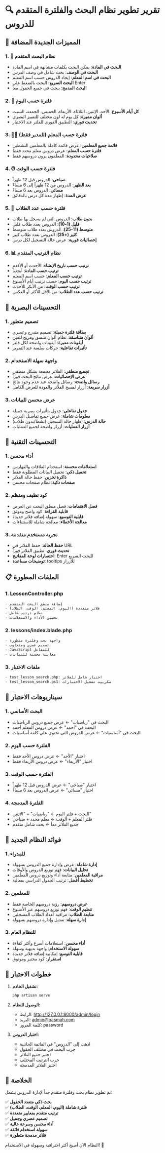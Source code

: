# 🔍 تقرير تطوير نظام البحث والفلترة المتقدم للدروس

## 🌟 المميزات الجديدة المضافة

### 1. 🔎 نظام البحث المتقدم
- **البحث في المادة**: يمكن البحث بكلمات مشابهة في اسم المادة
- **البحث في الوصف**: بحث شامل في وصف الدرس
- **البحث في اسم المعلم**: إيجاد الدروس حسب اسم المعلم
- **البحث السريع**: البحث بالضغط على Enter
- **البحث المدمج**: يبحث في جميع الحقول معاً

### 2. 📅 فلترة حسب اليوم
- **كل أيام الأسبوع**: الأحد، الإثنين، الثلاثاء، الأربعاء، الخميس، الجمعة، السبت
- **ألوان مميزة**: كل يوم له لون مختلف للتمييز البصري
- **تحديث فوري**: التطبيق الفوري للفلتر عند الاختيار

### 3. 👨‍🏫 فلترة حسب المعلم (للمدير فقط)
- **قائمة جميع المعلمين**: عرض قائمة كاملة بالمعلمين النشطين
- **فلترة حسب المعلم**: عرض دروس معلم محدد فقط
- **صلاحيات محدودة**: المعلمون يرون دروسهم فقط

### 4. ⏰ فلترة حسب الوقت
- **صباحي**: الدروس قبل 12 ظهراً
- **بعد الظهر**: الدروس من 12 ظهراً إلى 6 مساءً  
- **مسائي**: الدروس بعد 6 مساءً
- **عرض المدة**: إظهار مدة كل درس بالدقائق

### 5. 👥 فلترة حسب عدد الطلاب
- **بدون طلاب**: الدروس التي لم يسجل بها طلاب
- **قليل (1-10)**: الدروس بعدد طلاب قليل
- **متوسط (11-25)**: الدروس بعدد طلاب متوسط
- **كثير (+25)**: الدروس بعدد طلاب كبير
- **إحصائيات فورية**: عرض حالة التسجيل لكل درس

### 6. 📊 نظام الترتيب المتقدم
- **ترتيب حسب تاريخ الإنشاء**: الأحدث أو الأقدم
- **ترتيب حسب المادة**: أبجدياً
- **ترتيب حسب المعلم**: حسب اسم المعلم
- **ترتيب حسب اليوم**: حسب ترتيب أيام الأسبوع
- **ترتيب حسب الوقت**: من الأبكر للأحدث
- **ترتيب حسب عدد الطلاب**: من الأقل للأكثر أو العكس

## 🎨 التحسينات البصرية

### 1. تصميم متطور
- **بطاقة فلترة جميلة**: تصميم متدرج وعصري
- **ألوان متناسقة**: نظام ألوان منسق ومريح للعين
- **أيقونات معبرة**: أيقونات واضحة لكل فلتر
- **تأثيرات تفاعلية**: حركات سلسة عند التمرير

### 2. واجهة سهلة الاستخدام
- **تجميع منطقي**: الفلاتر مجمعة بشكل منطقي
- **عرض الإحصائيات**: عرض نتائج البحث فوراً
- **رسائل واضحة**: رسائل واضحة عند عدم وجود نتائج
- **أزرار سريعة**: أزرار لمسح الفلاتر والعودة للعرض الكامل

### 3. عرض محسن للبيانات
- **جدول تفاعلي**: جدول بتأثيرات بصرية جميلة
- **معلومات شاملة**: عرض جميع تفاصيل الدرس
- **حالة الدرس**: إظهار حالة التسجيل (نشط/بدون طلاب)
- **أزرار العمليات**: أزرار واضحة لجميع العمليات

## 🔧 التحسينات التقنية

### 1. أداء محسن
- **استعلامات محسنة**: استخدام العلاقات والفهارس
- **تحميل ذكي**: تحميل البيانات المطلوبة فقط
- **ذاكرة تخزين**: حفظ حالة الفلاتر
- **صفحات ذكية**: نظام صفحات محسن

### 2. كود نظيف ومنظم
- **فصل الاهتمامات**: فصل منطق البحث عن العرض
- **قابلية القراءة**: كود واضح وموثق
- **قابلية التوسيع**: سهولة إضافة فلاتر جديدة
- **معالجة الأخطاء**: معالجة شاملة للاستثناءات

### 3. تجربة مستخدم متقدمة
- **حفظ الحالة**: حفظ الفلاتر في URL
- **تحديث فوري**: تطبيق الفلاتر فوراً
- **اختصارات لوحة المفاتيح**: Enter للبحث السريع
- **توضيحات مساعدة**: tooltips للأزرار

## 📋 الملفات المطورة

### 1. LessonController.php
```php
- إضافة منطق البحث المتقدم
- فلاتر متعددة (اليوم، المعلم، الوقت، الطلاب)
- نظام ترتيب شامل
- تحسين الأداء والاستعلامات
```

### 2. lessons/index.blade.php
```php
- واجهة بحث وفلترة متطورة
- تصميم عصري ومتجاوب
- JavaScript للتفاعل
- معاينة محسنة للبيانات
```

### 3. ملفات الاختبار
```php
- test_lesson_search.php: اختبار شامل للفلاتر
- test_lesson_search.ps1: سكريپت تشغيل الاختبارات
```

## 🧪 سيناريوهات الاختبار

### 1. البحث الأساسي
- البحث في "رياضيات" ← عرض جميع دروس الرياضيات
- البحث في "أحمد" ← عرض دروس المعلم أحمد
- البحث في "أساسيات" ← عرض الدروس التي تحتوي على كلمة أساسيات

### 2. الفلترة حسب اليوم
- اختيار "الأحد" ← عرض دروس الأحد فقط
- اختيار "الأربعاء" ← عرض دروس الأربعاء فقط

### 3. الفلترة حسب الوقت
- اختيار "صباحي" ← عرض الدروس قبل 12 ظهراً
- اختيار "مسائي" ← عرض الدروس بعد 6 مساءً

### 4. الفلترة المدمجة
- البحث + فلتر اليوم ← "رياضيات" + "الإثنين"
- فلتر المعلم + الوقت ← معلم محدد + صباحي
- جميع الفلاتر معاً ← بحث شامل متقدم

## 🎯 فوائد النظام الجديد

### 1. للمدراء
- **إدارة شاملة**: عرض وإدارة جميع الدروس بسهولة
- **تحليل البيانات**: فهم توزيع الدروس والأوقات
- **مراقبة المعلمين**: متابعة أداء وتوزيع دروس المعلمين
- **تخطيط أفضل**: ترتيب الجدول الدراسي بفعالية

### 2. للمعلمين
- **عرض دروسهم**: رؤية دروسهم الخاصة فقط
- **تنظيم الوقت**: فهم توزيع دروسهم عبر الأسبوع
- **متابعة الطلاب**: مراقبة أعداد الطلاب المسجلين
- **إدارة سهلة**: تعديل وإدارة دروسهم بسهولة

### 3. للنظام العام
- **أداء محسن**: استعلامات أسرع وأكثر كفاءة
- **سهولة الاستخدام**: واجهة بديهية وسهلة
- **قابلية التوسع**: إمكانية إضافة فلاتر جديدة
- **استقرار**: كود مختبر وموثوق

## 🚀 خطوات الاختبار

1. **تشغيل الخادم:**
   ```bash
   php artisan serve
   ```

2. **الوصول للنظام:**
   - الرابط: http://127.0.0.1:8000/admin/login
   - البريد: admin@basmah.com
   - كلمة المرور: password

3. **اختبار الدروس:**
   - اذهب إلى "الدروس" في القائمة الجانبية
   - جرب البحث في مختلف الحقول
   - اختبر جميع الفلاتر
   - جرب الترتيب المختلف
   - اختبر الفلاتر المدمجة

## 🎊 الخلاصة

تم تطوير نظام بحث وفلترة متقدم جداً لإدارة الدروس يشمل:

✅ **بحث ذكي متعدد الحقول**  
✅ **فلترة شاملة (اليوم، المعلم، الوقت، الطلاب)**  
✅ **ترتيب متقدم بمعايير متعددة**  
✅ **تصميم عصري وجميل**  
✅ **أداء محسن وسرعة عالية**  
✅ **سهولة استخدام فائقة**  
✅ **فلاتر مدمجة متطورة**  

النظام الآن أصبح أكثر احترافية وسهولة في الاستخدام! 🌟
